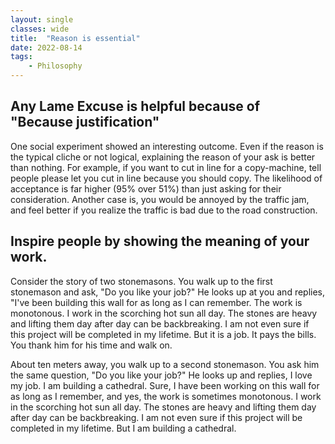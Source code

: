 ```yaml
---
layout: single
classes: wide
title:  "Reason is essential"
date: 2022-08-14
tags:
    - Philosophy
---
```


## Any Lame Excuse is helpful because of "Because justification"

One social experiment showed an interesting outcome.
Even if the reason is the typical cliche or not logical, explaining the reason of your ask is better than nothing.
For example, if you want to cut in line for a copy-machine, tell people please let you cut in line because you should copy.
The likelihood of acceptance is far higher (95% over 51%) than just asking for their consideration.
Another case is, you would be annoyed by the traffic jam, and feel better if you realize the traffic is bad due to the road construction.

## Inspire people by showing the meaning of your work.

Consider the story of two stonemasons. You walk up to the first stonemason and ask, "Do you like your job?" He looks up at you and replies, "I've been building this wall for as long as I can remember. The work is monotonous. I work in the scorching hot sun all day. The stones are heavy and lifting them day after day can be backbreaking. I am not even sure if this project will be completed in my lifetime. But it is a job. It pays the bills. You thank him for his time and walk on. 

About ten meters away, you walk up to a second stonemason. You ask him the same question, "Do you like your job?" He looks up and replies, I love my job. I am building a cathedral. Sure, I have been working on this wall for as long as I remember, and yes, the work is sometimes monotonous. I work in the scorching hot sun all day. The stones are heavy and lifting them day after day can be backbreaking. I am not even sure if this project will be completed in my lifetime. But I am building a cathedral.